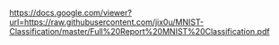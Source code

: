 https://docs.google.com/viewer?url=https://raw.githubusercontent.com/jix0u/MNIST-Classification/master/Full%20Report%20MNIST%20Classification.pdf
